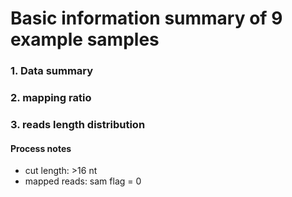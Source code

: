 # Basic information summary of 9 example samples

### 1. Data summary
### 2. mapping ratio
### 3. reads length distribution
#### Process notes
* cut length: >16 nt
* mapped reads: sam flag = 0
